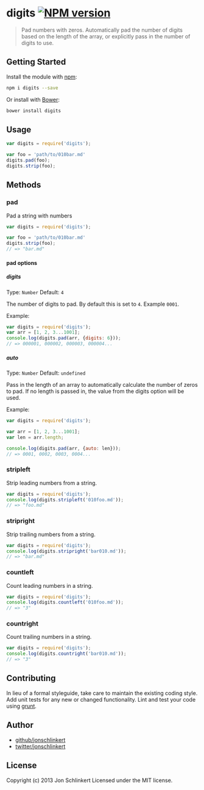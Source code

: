 # digits [![NPM version](https://badge.fury.io/js/digits.png)](http://badge.fury.io/js/digits)

> Pad numbers with zeros. Automatically pad the number of digits based on the length of the array, or explicitly pass in the number of digits to use.

## Getting Started
Install the module with [npm](npmjs.org):

```bash
npm i digits --save
```
Or install with [Bower](https://github.com/bower/bower):

```bash
bower install digits
```

## Usage

```javascript
var digits = require('digits');

var foo = 'path/to/010bar.md'
digits.pad(foo);
digits.strip(foo);
```

## Methods
### pad

Pad a string with numbers

```javascript
var digits = require('digits');

var foo = 'path/to/010bar.md'
digits.strip(foo);
// => "bar.md"
```

#### pad options
##### digits
Type: `Number`
Default: `4`

The number of digits to pad. By default this is set to `4`. Example `0001`.

Example:

```javascript
var digits = require('digits');
var arr = [1, 2, 3...1001];
console.log(digits.pad(arr, {digits: 6}));
// => 000001, 000002, 000003, 000004...
```

##### auto
Type: `Number`
Default: `undefined`

Pass in the length of an array to automatically calculate the number of zeros to pad. If no length is passed in, the value from the digits option will be used.

Example:

```javascript
var digits = require('digits');

var arr = [1, 2, 3...1001];
var len = arr.length;

console.log(digits.pad(arr, {auto: len}));
// => 0001, 0002, 0003, 0004...
```

### stripleft

Strip leading numbers from a string.

```javascript
var digits = require('digits');
console.log(digits.stripleft('010foo.md'));
// => "foo.md"
```

### stripright

Strip trailing numbers from a string.

```javascript
var digits = require('digits');
console.log(digits.stripright('bar010.md'));
// => "bar.md"
```

### countleft

Count leading numbers in a string.

```javascript
var digits = require('digits');
console.log(digits.countleft('010foo.md'));
// => "3"
```

### countright

Count trailing numbers in a string.

```javascript
var digits = require('digits');
console.log(digits.countright('bar010.md'));
// => "3"
```

## Contributing
In lieu of a formal styleguide, take care to maintain the existing coding style. Add unit tests for any new or changed functionality. Lint and test your code using [grunt](http://gruntjs.com/).

## Author

+ [github/jonschlinkert](https://github.com/jonschlinkert)
+ [twitter/jonschlinkert](http://twitter.com/jonschlinkert)

## License
Copyright (c) 2013 Jon Schlinkert
Licensed under the MIT license.
